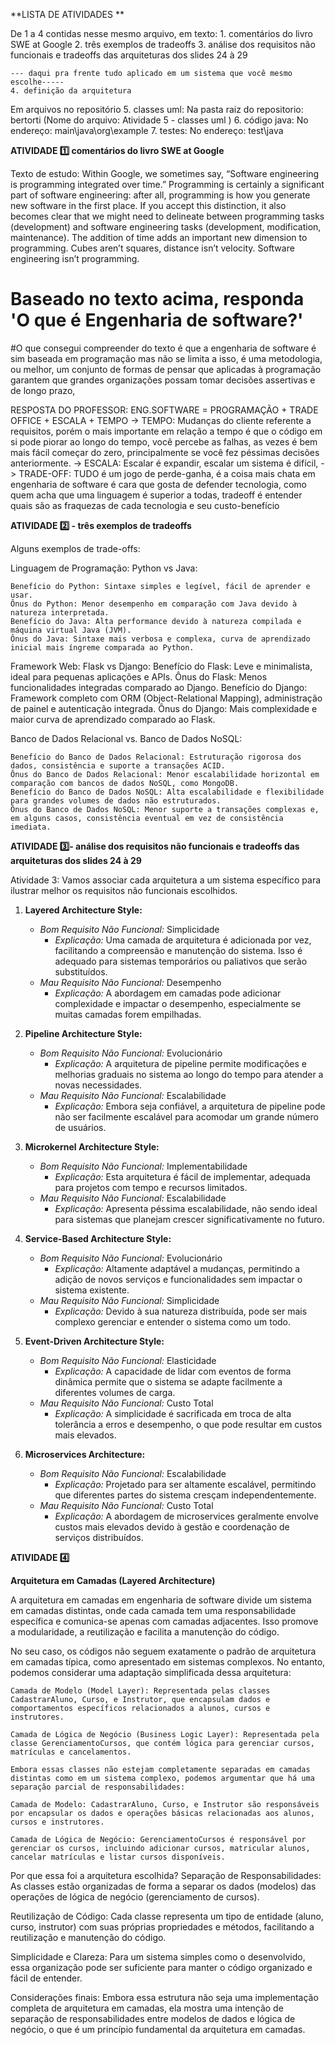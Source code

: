  
  
**LISTA DE ATIVIDADES **

De 1 a 4 contidas nesse mesmo arquivo, em texto:
    1. comentários do livro SWE at Google
    2. três exemplos de tradeoffs
    3. análise dos requisitos não funcionais e tradeoffs das arquiteturas dos slides 24 à 29
    
    --- daqui pra frente tudo aplicado em um sistema que você mesmo escolhe-----
    4. definição da arquitetura

Em arquivos no repositório
    5. classes uml: Na pasta raiz do repositorio: bertorti (Nome do arquivo: Atividade 5 - classes uml )
    6. código java: No endereço: main\java\org\example
    7. testes: No endereço: test\java





**ATIVIDADE 1️⃣ comentários do livro SWE at Google**

Texto de estudo:
     Within Google, we sometimes say, “Software engineering is programming integrated over time.” Programming is certainly a significant part of software engineering: after all, programming is how you generate new software in the first place. If you accept this distinction, it also becomes clear that we might need to delineate between programming tasks (development) and software engineering tasks (development, modification, maintenance). The addition of time adds an important new dimension to programming. Cubes aren’t squares, distance isn’t velocity. Software engineering isn’t programming. 

# Baseado no texto acima, responda 'O que é Engenharia de software?'

#O que consegui compreender do texto é que a engenharia de software é sim baseada em programação mas não se limita a isso, é uma metodologia, ou melhor, um conjunto de formas de pensar que aplicadas à programação garantem que grandes organizações possam tomar decisões assertivas e de longo prazo, 

RESPOSTA DO PROFESSOR: ENG.SOFTWARE = PROGRAMAÇÃO + TRADE OFFICE + ESCALA + TEMPO
-> TEMPO: Mudanças do cliente referente a requisitos, porém o mais importante em relação a tempo é que o código em si pode piorar ao longo do tempo, você percebe as falhas, as vezes é bem mais fácil começar do zero, principalmente se você fez péssimas decisões anteriormente.
-> ESCALA: Escalar é expandir, escalar um sistema é difícil,
-> TRADE-OFF: TUDO é um jogo de perde-ganha, é a coisa mais chata em engenharia de software é cara que gosta de defender tecnologia, como quem acha que uma linguagem é superior a todas,
tradeoff é entender quais são as fraquezas de cada tecnologia e seu custo-benefício


**ATIVIDADE 2️⃣ - três exemplos de tradeoffs**

Alguns exemplos de trade-offs:



Linguagem de Programação: Python vs Java:

    Benefício do Python: Sintaxe simples e legível, fácil de aprender e usar.
    Ônus do Python: Menor desempenho em comparação com Java devido à natureza interpretada.
    Benefício do Java: Alta performance devido à natureza compilada e máquina virtual Java (JVM).
    Ônus do Java: Sintaxe mais verbosa e complexa, curva de aprendizado inicial mais íngreme comparada ao Python.


Framework Web: Flask vs Django:
    Benefício do Flask: Leve e minimalista, ideal para pequenas aplicações e APIs.
    Ônus do Flask: Menos funcionalidades integradas comparado ao Django.
    Benefício do Django: Framework completo com ORM (Object-Relational Mapping), administração de painel e autenticação integrada.
    Ônus do Django: Mais complexidade e maior curva de aprendizado comparado ao Flask.


Banco de Dados Relacional vs. Banco de Dados NoSQL:

    Benefício do Banco de Dados Relacional: Estruturação rigorosa dos dados, consistência e suporte a transações ACID.
    Ônus do Banco de Dados Relacional: Menor escalabilidade horizontal em comparação com bancos de dados NoSQL, como MongoDB.
    Benefício do Banco de Dados NoSQL: Alta escalabilidade e flexibilidade para grandes volumes de dados não estruturados.
    Ônus do Banco de Dados NoSQL: Menor suporte a transações complexas e, em alguns casos, consistência eventual em vez de consistência imediata.
          


**ATIVIDADE 3️⃣- análise dos requisitos não funcionais e tradeoffs das arquiteturas dos slides 24 à 29**

Atividade 3:
Vamos associar cada arquitetura a um sistema específico para ilustrar melhor os requisitos não funcionais escolhidos. 

1. **Layered Architecture Style:**
   - *Bom Requisito Não Funcional:* Simplicidade
     - *Explicação:* Uma camada de arquitetura é adicionada por vez, facilitando a compreensão e manutenção do sistema. Isso é adequado para sistemas temporários ou paliativos que serão substituídos.
   - *Mau Requisito Não Funcional:* Desempenho
     - *Explicação:* A abordagem em camadas pode adicionar complexidade e impactar o desempenho, especialmente se muitas camadas forem empilhadas.

2. **Pipeline Architecture Style:**
   - *Bom Requisito Não Funcional:* Evolucionário
     - *Explicação:* A arquitetura de pipeline permite modificações e melhorias graduais no sistema ao longo do tempo para atender a novas necessidades.
   - *Mau Requisito Não Funcional:* Escalabilidade
     - *Explicação:* Embora seja confiável, a arquitetura de pipeline pode não ser facilmente escalável para acomodar um grande número de usuários.

3. **Microkernel Architecture Style:**
   - *Bom Requisito Não Funcional:* Implementabilidade
     - *Explicação:* Esta arquitetura é fácil de implementar, adequada para projetos com tempo e recursos limitados.
   - *Mau Requisito Não Funcional:* Escalabilidade
     - *Explicação:* Apresenta péssima escalabilidade, não sendo ideal para sistemas que planejam crescer significativamente no futuro.

4. **Service-Based Architecture Style:**
   - *Bom Requisito Não Funcional:* Evolucionário
     - *Explicação:* Altamente adaptável a mudanças, permitindo a adição de novos serviços e funcionalidades sem impactar o sistema existente.
   - *Mau Requisito Não Funcional:* Simplicidade
     - *Explicação:* Devido à sua natureza distribuída, pode ser mais complexo gerenciar e entender o sistema como um todo.

5. **Event-Driven Architecture Style:**
   - *Bom Requisito Não Funcional:* Elasticidade
     - *Explicação:* A capacidade de lidar com eventos de forma dinâmica permite que o sistema se adapte facilmente a diferentes volumes de carga.
   - *Mau Requisito Não Funcional:* Custo Total
     - *Explicação:* A simplicidade é sacrificada em troca de alta tolerância a erros e desempenho, o que pode resultar em custos mais elevados.

6. **Microservices Architecture:**
   - *Bom Requisito Não Funcional:* Escalabilidade
     - *Explicação:* Projetado para ser altamente escalável, permitindo que diferentes partes do sistema cresçam independentemente.
   - *Mau Requisito Não Funcional:* Custo Total
     - *Explicação:* A abordagem de microservices geralmente envolve custos mais elevados devido à gestão e coordenação de serviços distribuídos.






**ATIVIDADE 4️⃣** 

**Arquitetura em Camadas (Layered Architecture)**

A arquitetura em camadas em engenharia de software divide um sistema em camadas distintas, onde cada camada tem uma responsabilidade específica e comunica-se apenas com camadas adjacentes. Isso promove a modularidade, a reutilização e facilita a manutenção do código.

No seu caso, os códigos não seguem exatamente o padrão de arquitetura em camadas típica, como apresentado em sistemas complexos. No entanto, podemos considerar uma adaptação simplificada dessa arquitetura:

    Camada de Modelo (Model Layer): Representada pelas classes CadastrarAluno, Curso, e Instrutor, que encapsulam dados e comportamentos específicos relacionados a alunos, cursos e instrutores.

    Camada de Lógica de Negócio (Business Logic Layer): Representada pela classe GerenciamentoCursos, que contém lógica para gerenciar cursos, matrículas e cancelamentos.

    Embora essas classes não estejam completamente separadas em camadas distintas como em um sistema complexo, podemos argumentar que há uma separação parcial de responsabilidades:

    Camada de Modelo: CadastrarAluno, Curso, e Instrutor são responsáveis por encapsular os dados e operações básicas relacionadas aos alunos, cursos e instrutores.

    Camada de Lógica de Negócio: GerenciamentoCursos é responsável por gerenciar os cursos, incluindo adicionar cursos, matricular alunos, cancelar matrículas e listar cursos disponíveis.

Por que essa foi a arquitetura escolhida?
    Separação de Responsabilidades: As classes estão organizadas de forma a separar os dados (modelos) das operações de lógica de negócio (gerenciamento de cursos).

Reutilização de Código: Cada classe representa um tipo de entidade (aluno, curso, instrutor) com suas próprias propriedades e métodos, facilitando a reutilização e manutenção do código.

Simplicidade e Clareza: Para um sistema simples como o desenvolvido, essa organização pode ser suficiente para manter o código organizado e fácil de entender.

Considerações finais:
Embora essa estrutura não seja uma implementação completa de arquitetura em camadas, ela mostra uma intenção de separação de responsabilidades entre modelos de dados e lógica de negócio, o que é um princípio fundamental da arquitetura em camadas.






